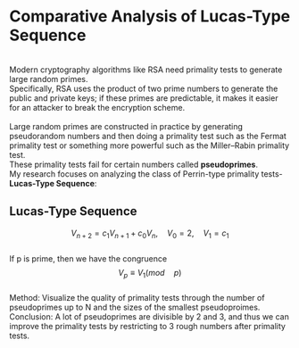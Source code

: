 # Comparative Analysis of Lucas-Type Sequence
\
Modern cryptography algorithms like RSA need primality tests to generate large random primes.\
Specifically, RSA uses the product of two prime numbers to generate the public and private keys; if these primes are predictable, it makes it easier for an attacker to break the encryption scheme.\
\
Large random primes are constructed in practice by generating pseudorandom numbers and then doing a primality test such as the Fermat primality test or something more powerful such as the Miller–Rabin primality test.\
These primality tests fail for certain numbers called **pseudoprimes**.\
My research focuses on analyzing the class of Perrin-type primality tests- **Lucas-Type Sequence**:

## Lucas-Type Sequence
$$V_{n+2} = c_1 V_{n+1} + c_0 V_{n}, \quad V_{0} = 2, \quad V_{1} = c_1$$\
If p is prime, then we have the congruence $$V_{p}\equiv V_{1}(mod\quad p)$$
\
Method: Visualize the quality of primality tests through the number of pseudoprimes up to N and the sizes of the smallest pseudoproimes.
Conclusion: A lot of pseudoprimes are divisible by 2 and 3, and thus we can improve the primality tests by restricting to 3 rough numbers after primality tests. 
